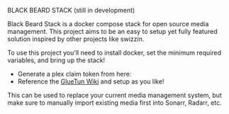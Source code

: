 BLACK BEARD STACK
(still in development)

Black Beard Stack is a docker compose stack for open source media management.
This project aims to be an easy to setup yet fully featured solution inspired by other projects like swizzin.

To use this project you'll need to install docker, set the minimum required variables, and bring up the stack!
- Generate a plex claim token from here:[](https://www.plex.tv/claim "https://www.plex.tv/claim")
- Reference the [GlueTun Wiki](https://github.com/qdm12/gluetun-wiki) and setup as you like!

This can be used to replace your current media management system, but make sure to manually import existing media first into Sonarr, Radarr, etc.
